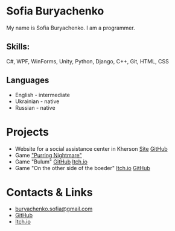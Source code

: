 # Sofia Buryachenko
My name is Sofia Buryachenko. I am a programmer.
## Skills:
C#, WPF, WinForms, Unity, Python, Django, C++, Git, HTML, CSS      
## Languages
- English - intermediate
- Ukrainian - native
- Russian - native

# Projects
- Website for a social assistance center in Kherson 
[Site](https://social-assistance-center-in-kherson.github.io/)
[GitHub](https://github.com/social-assistance-center-in-Kherson/social-assistance-center-in-Kherson.github.io)
- Game ["Purring Nightmare"](https://github.com/BuryachenkoSofia/Purring-Nightmare)
- Game "Bulum"
[GitHub](https://github.com/BuryachenkoSofia/Bulum)
[Itch.io](https://buryachenko.itch.io/bulum)
- Game "On the other side of the boeder" 
[Itch.io](https://buryachenko.itch.io/on-the-other-side-of-the-border)
[GitHub](https://github.com/BuryachenkoSofia/On-the-other-side-of-the-border)

# Contacts & Links
- [buryachenko.sofia@gmail.com](mailto:buryachenko.sofia@gmail.com)
- [GitHub](https://github.com/BuryachenkoSofia)
- [Itch.io](https://buryachenko.itch.io/)


<!--- 🔭 I’m currently working on ...
- 🌱 I’m currently learning ...
- 👯 I’m looking to collaborate on ...
- 🤔 I’m looking for help with ...
- 💬 Ask me about ...
- 📫 How to reach me: ...
- 😄 Pronouns: ...
- ⚡ Fun fact: ...-->
